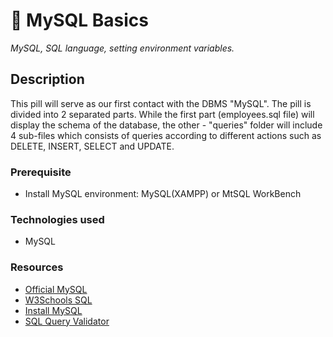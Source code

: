 # 💊 MySQL Basics

_MySQL, SQL language, setting environment variables._

## Description

This pill will serve as our first contact with the DBMS "MySQL". The pill is divided into 2 separated parts. While the first part (employees.sql file) will display the schema of the database, the other - "queries" folder will include 4 sub-files which consists of queries according to different actions such as DELETE, INSERT, SELECT and UPDATE.

### Prerequisite

- Install MySQL environment: MySQL(XAMPP) or MtSQL WorkBench

### Technologies used

- MySQL

### Resources

- [Official MySQL](https://www.mysql.com/)
- [W3Schools SQL](https://www.w3schools.com/sql/sql_syntax.asp)
- [Install MySQL](https://dev.mysql.com/downloads/installer/)
- [SQL Query Validator](https://www.eversql.com/sql-syntax-check-validator/)
